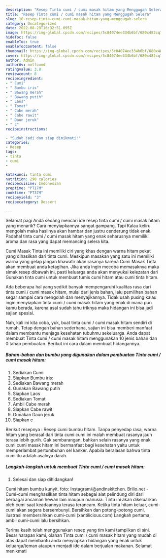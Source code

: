 ```yaml
---
description: "Resep Tinta cumi / cumi masak hitam yang Menggugah Selera"
title: "Resep Tinta cumi / cumi masak hitam yang Menggugah Selera"
slug: 10-resep-tinta-cumi-cumi-masak-hitam-yang-menggugah-selera
category: Uncategorized
date: 2022-08-28T16:32:51.095Z
image: https://img-global.cpcdn.com/recipes/5c84074ee334b6bf/680x482cq70/tinta-cumi-cumi-masak-hitam-foto-resep-utama.jpg
hideToc: false
enableToc: true
enableTocContent: false
thumbnail: https://img-global.cpcdn.com/recipes/5c84074ee334b6bf/680x482cq70/tinta-cumi-cumi-masak-hitam-foto-resep-utama.jpg
cover: https://img-global.cpcdn.com/recipes/5c84074ee334b6bf/680x482cq70/tinta-cumi-cumi-masak-hitam-foto-resep-utama.jpg
author: Admin
authorAv: notfound
ratingvalue: 3.8
reviewcount: 8
recipeingredient:
- " Cumi"
- " Bumbu iris"
- " Bawang merah"
- " Bawang putih"
- " Laos"
- " Tomat"
- " Cabe merah"
- " Cabe rawit"
- " Daun jeruk"
- " c"
recipeinstructions:

- "Sudah jadi dan siap dinikmati!"
categories:
- Resep
tags:
- tinta
- cumi
- 

katakunci: tinta cumi  
nutrition: 290 calories
recipecuisine: Indonesian
preptime: "PT17M"
cooktime: "PT37M"
recipeyield: "3"
recipecategory: Dessert

---
```



Selamat pagi Anda sedang mencari ide resep tinta cumi / cumi masak hitam yang menarik? Cara menyiapkannya sangat gampang. Tapi Kalau keliru mengolah maka hasilnya akan hambar dan justru cenderung tidak enak. Padahal tinta cumi / cumi masak hitam yang enak seharusnya memiliki aroma dan rasa yang dapat memancing selera kita.


Cumi Masak Tinta ini memiliki ciri yang khas dengan warna hitam pekat yang dihasilkan dari tinta cumi. Meskipun masakan yang satu ini memiliki warna yang gelap jangan khawatir akan rasanya karena Cumi Masak Tinta akan membuat anda ketagihan. Jika anda ingin mecoba memasaknya maka simak resep dibawah ini, pasti keluarga anda akan menyukai kelezatan dari Gunakan tinta cumi untuk membuat tumis cumi hitam atau cumi tinta hitam.

Ada beberapa hal yang sedikit banyak mempengaruhi kualitas rasa dari tinta cumi / cumi masak hitam, mulai dari jenis bahan, lalu pemilihan bahan segar sampai cara mengolah dan menyajikannya. Tidak usah pusing kalau ingin menyiapkan tinta cumi / cumi masak hitam yang enak di mana pun kamu berada, karena asal sudah tahu triknya maka hidangan ini bisa jadi sajian spesial.


Nah, kali ini kita coba, yuk, buat tinta cumi / cumi masak hitam sendiri di rumah. Tetap dengan bahan sederhana, sajian ini bisa memberi manfaat dalam membantu menjaga kesehatan tubuhmu sekeluarga. Anda dapat membuat Tinta cumi / cumi masak hitam menggunakan 10 jenis bahan dan 0 tahap pembuatan. Berikut ini cara dalam membuat hidangannya.

<!--inarticleads1-->

##### Bahan-bahan dan bumbu yang digunakan dalam pembuatan Tinta cumi / cumi masak hitam:

1. Sediakan  Cumi
1. Siapkan  Bumbu iris:
1. Sediakan  Bawang merah
1. Gunakan  Bawang putih
1. Siapkan  Laos
1. Sediakan  Tomat
1. Ambil  Cabe merah
1. Siapkan  Cabe rawit
1. Gunakan  Daun jeruk
1. Siapkan  c


Berikut resepnya : Resep cumi bumbu hitam. Tanpa penyedap rasa, warna hitam yang berasal dari tinta cumi cumi ini malah membuat rasanya jauh terasa lebih gurih. Gak sembarangan, bahkan selain rasanya yang enak cumi cumi masak hitam ini bermanfaat bagi kesehatan yaitu untuk memperlambat pertumbuhan sel kanker. Apabila beralasan bahwa tinta cumi itu adalah asalnya darah. 

<!--inarticleads2-->

##### Langkah-langkah untuk membuat Tinta cumi / cumi masak hitam:


1. Selesai dan siap dihidangkan!

Cumi hitam bumbu kunyit. foto: Instagram/@andinskitchen. Brilio.net - Cumi-cumi menghasilkan tinta hitam sebagai alat pelindung diri dari berbagai ancaman hewan lain maupun manusia. Tinta ini akan dikeluarkan oleh cumi saat keadaannya terasa terancam. Ketika tinta hitam keluar, cumi-cumi akan segera bersembunyi. Bersihkan dan potong-potong cumi. ilustrasi membersihkan cumi-cumi (xantilicious.com) Langkah pertama, ambil cumi-cumi lalu bersihkan. 

Terima kasih telah menggunakan resep yang tim kami tampilkan di sini. Besar harapan kami, olahan Tinta cumi / cumi masak hitam yang mudah di atas dapat membantu anda menyiapkan hidangan yang enak untuk keluarga/teman ataupun menjadi ide dalam berjualan makanan. Selamat menikmati
